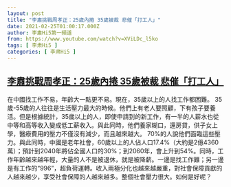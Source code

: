 ```yaml
---
layout: post
title: "李肅挑戰周孝正：25歲內捲 35歲被裁 悲催「打工人」"
date: 2021-02-25T01:00:17.000Z
author: 李肅Hi5第一頻道
from: https://www.youtube.com/watch?v=XViLDc_l5ko
tags: [ 李肃Hi5 ]
categories: [ 李肃Hi5 ]
---
```

<!--1614214817000-->
[李肅挑戰周孝正：25歲內捲 35歲被裁 悲催「打工人」](https://www.youtube.com/watch?v=XViLDc_l5ko)
------

<div>
在中國找工作不易，年齡大一點更不易。現在，35歲以上的人找工作都困難。 35歲-55歲的人往往是生活壓力最大的時候。他們上有老人要照顧，下有孩子要養活。但是根據統計，35歲以上的人，即使申請到的新工作，有一半的人薪水也從中等和高等收入變成低工薪收入。與此同時，他們養家糊口，還房貸，供子女上學，醫療費用的壓力不僅沒有減少，而且越來越大。 70%的人說他們面臨這些壓力。與此同時，中國是老年社會，60歲以上的人佔人口17.4%（大約是2億4360萬）；預計到2040年將佔全國人口的30%；到2060年，會上升到54%。同時，工作年齡越來越年輕，大量的人不是被退休，就是被降薪。一邊是找工作難；另一邊是有工作的“996”，超負荷運轉。收入兩極分化也越來越嚴重，對社會保障貢獻的人越來越少，享受社會保障的人越來越多。整個社會壓力很大。如何是好呢？
</div>

